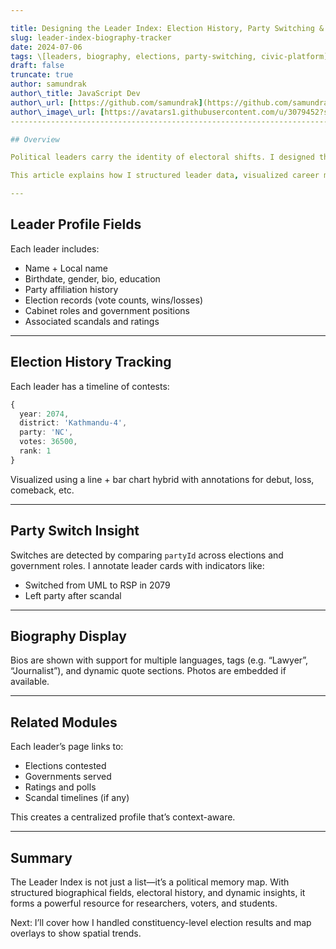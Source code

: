 ```yaml
---

title: Designing the Leader Index: Election History, Party Switching & Biographical Insights
slug: leader-index-biography-tracker
date: 2024-07-06
tags: \[leaders, biography, elections, party-switching, civic-platform]
draft: false
truncate: true
author: samundrak
author\_title: JavaScript Dev
author\_url: [https://github.com/samundrak](https://github.com/samundrak)
author\_image\_url: [https://avatars1.githubusercontent.com/u/3079452?s=460\&u=e5bd48488cb71b665ea5403192c6b8a963644a08\&v=4](https://avatars1.githubusercontent.com/u/3079452?s=460&u=e5bd48488cb71b665ea5403192c6b8a963644a08&v=4)
------------------------------------------------------------------------------------------------------------------------------------------------------------------------------------------------------------------------------------

## Overview

Political leaders carry the identity of electoral shifts. I designed the **Leader Index Page** to give a comprehensive view of every major leader’s journey—through elections, parties, positions, and scandals.

This article explains how I structured leader data, visualized career movements, and surfaced meaningful insights.

---
```


## Leader Profile Fields

Each leader includes:

* Name + Local name
* Birthdate, gender, bio, education
* Party affiliation history
* Election records (vote counts, wins/losses)
* Cabinet roles and government positions
* Associated scandals and ratings

---

## Election History Tracking

Each leader has a timeline of contests:

```ts
{
  year: 2074,
  district: 'Kathmandu-4',
  party: 'NC',
  votes: 36500,
  rank: 1
}
```

Visualized using a line + bar chart hybrid with annotations for debut, loss, comeback, etc.

---

## Party Switch Insight

Switches are detected by comparing `partyId` across elections and government roles. I annotate leader cards with indicators like:

* Switched from UML to RSP in 2079
* Left party after scandal

---

## Biography Display

Bios are shown with support for multiple languages, tags (e.g. “Lawyer”, “Journalist”), and dynamic quote sections. Photos are embedded if available.

---

## Related Modules

Each leader’s page links to:

* Elections contested
* Governments served
* Ratings and polls
* Scandal timelines (if any)

This creates a centralized profile that’s context-aware.

---

## Summary

The Leader Index is not just a list—it’s a political memory map. With structured biographical fields, electoral history, and dynamic insights, it forms a powerful resource for researchers, voters, and students.

Next: I’ll cover how I handled constituency-level election results and map overlays to show spatial trends.
